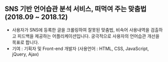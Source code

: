 ## SNS 기반 언어습관 분석 서비스, 떠먹여 주는 맞춤법(2018.09 ~ 2018.12)
- 사용자가 SNS에 등록한 글을 크롤링하여 잘못된 맞춤법, 비속어 사용내역을 검출하고 피드백을 제공하는 어플리케이션입니다. 궁극적으로 사용자의 언어습관 개선을 목표로 합니다.
- 기여 : 기획자 및 Front-end 개발자 (사용언어 : HTML, CSS, JavaScript, jQuery, Ajax)
